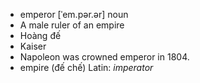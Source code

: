 - emperor	[ˈem.pər.ər]	noun
- A male ruler of an empire
- Hoàng đế
- Kaiser
- Napoleon was crowned emperor in 1804.
- empire (đế chế)	Latin: *imperator*